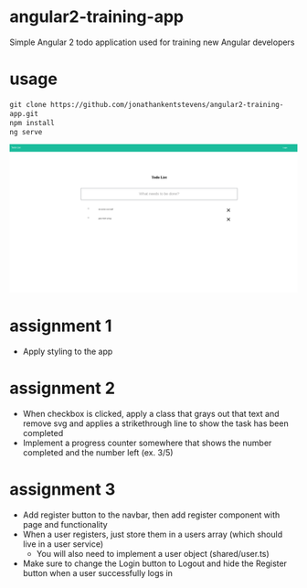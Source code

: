# angular2-training-app

Simple Angular 2 todo application used for training new Angular developers


# usage

```
git clone https://github.com/jonathankentstevens/angular2-training-app.git
npm install
ng serve
```

<img src="full_example_app.png" />


# assignment 1
- Apply styling to the app

# assignment 2
- When checkbox is clicked, apply a class that grays out that text and remove svg and applies a strikethrough line to show the task has been completed
- Implement a progress counter somewhere that shows the number completed and the number left (ex. 3/5)

# assignment 3
- Add register button to the navbar, then add register component with page and functionality
- When a user registers, just store them in a users array (which should live in a user service)
   - You will also need to implement a user object (shared/user.ts)
- Make sure to change the Login button to Logout and hide the Register button when a user successfully logs in
